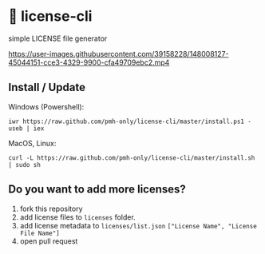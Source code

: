 # :memo: license-cli
simple LICENSE file generator

https://user-images.githubusercontent.com/39158228/148008127-45044151-cce3-4329-9900-cfa49709ebc2.mp4


## Install / Update

Windows (Powershell):
```
iwr https://raw.github.com/pmh-only/license-cli/master/install.ps1 -useb | iex
```

MacOS, Linux:
```
curl -L https://raw.github.com/pmh-only/license-cli/master/install.sh | sudo sh
```

## Do you want to add more licenses?
1. fork this repository
2. add license files to `licenses` folder.
3. add license metadata to `licenses/list.json`
  ```["License Name", "License File Name"]```
4. open pull request

